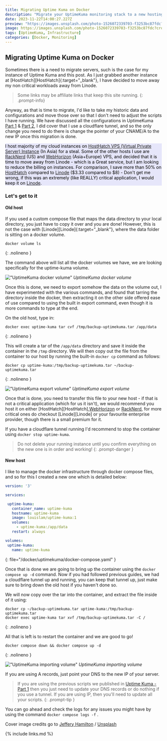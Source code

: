 ```yaml
---
title: Migrating Uptime Kuma on Docker
description: "Migrate your UptimeKuma monitoring stack to a new hosting provider. This guide provides step-by-step instructions to move your container and preserve all data. "
date: 2023-11-22T14:00:27.227Z
preview: "https://images.unsplash.com/photo-1526072339703-f3253bc87fdc?crop=entropy&cs=tinysrgb&fit=max&fm=jpg&ixid=M3wxMTc3M3wwfDF8c2VhcmNofDV8fG1pZ3JhdGV8ZW58MHx8fHwxNjk5NTQxNDI1fDA&ixlib=rb-4.0.3&q=80&w=960"
image: https://images.unsplash.com/photo-1526072339703-f3253bc87fdc?crop=entropy&cs=tinysrgb&fit=max&fm=jpg&ixid=M3wxMTc3M3wwfDF8c2VhcmNofDV8fG1pZ3JhdGV8ZW58MHx8fHwxNjk5NTQxNDI1fDA&ixlib=rb-4.0.3&q=80&w=960
tags: [UptimeKuma, Infrastructure]
categories: [Docker, Monitoring]
---
```


## Migrating Uptime Kuma on Docker

Sometimes there is a need to migrate servers, such is the case for my instance of Uptime Kuma and this post.
As I just grabbed another instance at [HostHatch][HostHatch]{:target="_blank"}, I have decided to move away my non critical workloads away from Linode.

<!-- FM:Snippet:Start data:{"id":"Affiliate warning","fields":[]} -->
> Some links may be affiliate links that keep this site running.
{: .prompt-info}
<!-- FM:Snippet:End -->

Anyway, as that is time to migrate, I'd like to take my historic data and configurations and move those over so that I don't need to adjust the scripts I have running.
We have discussed all the configurations in UptimeKuma [Part 1][Part 1] & [Part 2][Part 2], I did cover that I use a cloudflare tunnel, and so the only change you need to do there is change the pointer of your CNAME/A to the new IP once this migration is done.

<!-- FM:Snippet:Start data:{"id":"VPS Links","fields":[]} -->
<div class="alert alert-info" style="background-color: lavender; border: none; color: black;">
  <!--<i class="fas fa-info-circle"></i><br>--> I host majority of my cloud instances on <a href="https://cloud.hosthatch.com/a/3785" target=_blank>HostHatch VPS (Virtual Private Server) Instance</a> (In Asia) for a steal. Some of the other hosts I use are <a href="https://my.racknerd.com/aff.php?aff=9825" target=_blank>RackNerd</a> (US) and <a href="https://clients.webhorizon.net/?affid=27" target=_blank>WebHorizon</a> (Asia+Europe) VPS, and decided that it is time to move away from Linode - which is a Great service, but I am looking to reduce the billing on instances. For comparison, I save more than 50% on <a href="https://cloud.hosthatch.com/a/3785" target=_blank>HostHatch</a> compared to <a href="https://www.linode.com/lp/refer/?r=1ba3d23e62b7803c1d317de14a21a9f96a9a1b97" target=_blank>Linode</a> ($3.33 compared to $8) - Don't get me wrong, if this was an extremely (like REALLY) critical application, I would keep it on <a href="https://www.linode.com/lp/refer/?r=1ba3d23e62b7803c1d317de14a21a9f96a9a1b97" target=_blank>Linode</a>.
</div>
<!-- FM:Snippet:End -->

### Let's get to it
#### Old host

If you used a custom compose file that maps the data directory to your local directory, you just have to copy it over and you are done! However, this is not the case with [Linode][Linode]{:target="_blank"}, where the data folder is sitting on a docker volume.
<!-- FM:Snippet:Start data:{"id":"Shell code block","fields":[]} -->
```shell
docker volume ls
```
{: .nolineno }
<!-- FM:Snippet:End -->

The command above will list all the docker volumes we have, we are looking specifically for the uptime-kuma volume.

!["UptimeKuma docker volume"](/img/posts/uptimekuma/UptimeKuma_-_Docker_Volume.png)
_UptimeKuma docker volume_

Once this is done, we need to export somehow the data on the volume out, I have experimented with the various commands, and found that tarring the directory inside the docker, then extracting it on the other side offered ease of use compared to using the built in export command, even though it is more commands to type at the end.

On the old host, type in:
<!-- FM:Snippet:Start data:{"id":"Shell code block","fields":[]} -->
```shell
docker exec uptime-kuma tar cvf /tmp/backup-uptimekuma.tar /app/data
```
{: .nolineno }
<!-- FM:Snippet:End -->

This will create a tar of the `/app/data` directory and save it inside the container in the `/tmp` directory.
We will then copy out the file from the container to our host by running the built-in `docker cp` command as follows:
<!-- FM:Snippet:Start data:{"id":"Shell code block","fields":[]} -->
```shell
docker cp uptime-kuma:/tmp/backup-uptimekuma.tar ~/backup-uptimekuma.tar
```
{: .nolineno }
<!-- FM:Snippet:End -->

!["UptimeKuma export volume"](/img/posts/uptimekuma/UptimeKuma_-_Export_data_folder.gif)
_UptimeKuma export volume_

Once that is done, you need to transfer this file to your new host - if that is not a critical application (which for us it isn't), we would recommend you host it on either [HostHatch][HostHatch],[WebHorizon](https://clients.webhorizon.net/?affid=27) or [RackNerd](https://my.racknerd.com/aff.php?aff=9825), for more critical ones do checkout [Linode][Linode] or your favourite enterprise provider, though there is a small premium for it.

If you have a cloudflare tunnel running I'd recommend to stop the container using `docker stop uptime-kuma`.

> Do not delete your running instance until you confirm everything on the new one is in order and working!
{: .prompt-danger }


#### New host

 I like to manage the docker infrastructure through docker compose files, and so for this I created a new one which is detailed below:
 ```yaml
 version: '3'

services:

  uptime-kuma:
    container_name: uptime-kuma
    hostname: uptime-kuma
    image: louislam/uptime-kuma:1
    volumes:
      - uptime-kuma:/app/data
    restart: always

volumes:
  uptime-kuma:
    name: uptime-kuma
```
{: file="/docker/uptimekuma/docker-compose.yaml" }

Once that is done we are going to bring up the container using the `docker compose up -d` command. Now if you had followed previous guides, we had a cloudflare tunnel up and running, you can keep that tunnel up, just make sure to bring down the old host if you haven't done so.

We will now copy over the tar into the container, and extract the file inside of it using:
<!-- FM:Snippet:Start data:{"id":"Shell code block","fields":[]} -->
```shell
docker cp ~/backup-uptimekuma.tar uptime-kuma:/tmp/backup-uptimekuma.tar
docker exec uptime-kuma tar xvf /tmp/backup-uptimekuma.tar -C /
```
{: .nolineno }

All that is left is to restart the container and we are good to go!
<!-- FM:Snippet:Start data:{"id":"Shell code block","fields":[]} -->
```shell
docker compose down && docker compose up -d
```

{: .nolineno }

!["UptimeKuma importing volume"](/img/posts/uptimekuma/UptimeKuma_-_Import_data.gif)
_UptimeKuma importing volume_

If you are using A records, just point your DNS to the new IP of your server.
> If you are using the previous scripts we published in [Uptime Kuma - Part 1][Part 1] then you just need to update your DNS records or do nothing if you use a tunnel.
If you are using IP, then you'll need to update all your scripts.
{: .prompt-tip }

You can go ahead and check the logs for any issues you might have by using the command `docker compose logs -f` .

<!-- FM:Snippet:End -->

Cover image credits go to [Jeffery Hamilton](https://unsplash.com/@pistos?utm_source=ghost&utm_medium=referral&utm_campaign=api-credit) / [Unsplash](https://unsplash.com/?utm_source=ghost&utm_medium=referral&utm_campaign=api-credit)

[Part 1]: /posts/service-and-infrastructure-monitoring-with-uptime-kuma-part-1/
[Part 2]: /posts/service-and-infrastructure-monitoring-with-uptime-kuma-part-2/

{% include links.md %}
